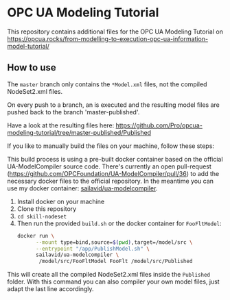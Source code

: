 # OPC UA Modeling Tutorial

This repository contains additional files for the OPC UA Modeling Tutorial on
https://opcua.rocks/from-modelling-to-execution-opc-ua-information-model-tutorial/


## How to use

The `master` branch only contains the `*Model.xml` files, not the compiled NodeSet2.xml files.

On every push to a branch, an is executed and the resulting model files are pushed back to the branch 'master-published'.

Have a look at the resulting files here:
https://github.com/Pro/opcua-modeling-tutorial/tree/master-published/Published

If you like to manually build the files on your machine, follow these steps:

This build process is using a pre-built docker container based on the official UA-ModelCompiler source code.
There's currently an open pull-request (https://github.com/OPCFoundation/UA-ModelCompiler/pull/36) to add the necessary docker files to the official repository. In the meantime you can use my docker container:
[sailavid/ua-modelcompiler](https://cloud.docker.com/u/sailavid/repository/docker/sailavid/ua-modelcompiler).

1. Install docker on your machine
2. Clone this repository
3. `cd skill-nodeset`
4. Then run the provided `build.sh` or the docker container for `FooFltModel`:
	```bash
	docker run \
		  --mount type=bind,source=$(pwd),target=/model/src \
		  --entrypoint "/app/PublishModel.sh" \
		  sailavid/ua-modelcompiler \
		   /model/src/FooFltModel FooFlt /model/src/Published
	```

This will create all the compiled NodeSet2.xml files inside the `Published` folder.
With this command you can also compiler your own model files, just adapt the last line accordingly.